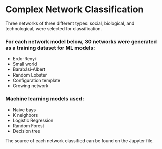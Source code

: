 # Complex Network Classification

Three networks of three different types: social, biological, and technological, were selected for classification.

### For each network model below, 30 networks were generated as a training dataset for ML models:
  - Erdo-Renyi
  - Small world
  - Barabási-Albert
  - Random Lobster
  - Configuration template
  - Growing network

### Machine learning models used:
  - Naive bays
  - K neighbors
  - Logistic Regression
  - Random Forest
  - Decision tree

The source of each network classified can be found on the Jupyter file.

